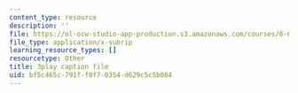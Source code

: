 ```yaml
---
content_type: resource
description: ''
file: https://ol-ocw-studio-app-production.s3.amazonaws.com/courses/8-01sc-classical-mechanics-fall-2016/bf5c465c791ff0f70354d629c5c5b004_TvdmaZR6m8Q.srt
file_type: application/x-subrip
learning_resource_types: []
resourcetype: Other
title: 3play caption file
uid: bf5c465c-791f-f0f7-0354-d629c5c5b004
---
```

